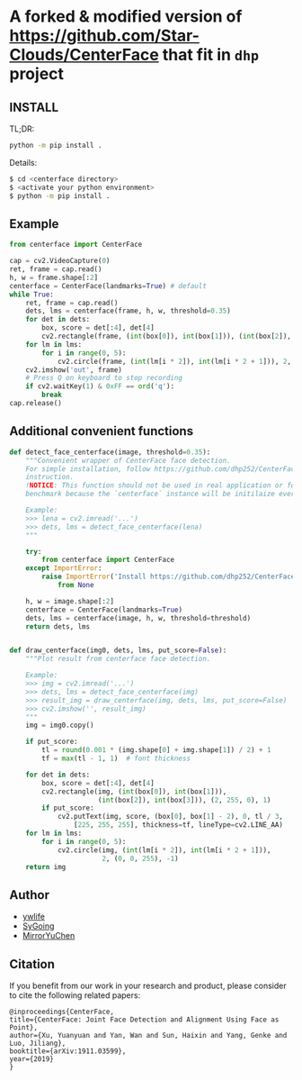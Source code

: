 # A forked & modified version of https://github.com/Star-Clouds/CenterFace that fit in `dhp` project

## INSTALL

TL;DR:
```bash
python -m pip install .
```

Details:
``` bash
$ cd <centerface directory>
$ <activate your python environment>
$ python -m pip install .
```

## Example
```python
from centerface import CenterFace

cap = cv2.VideoCapture(0)
ret, frame = cap.read()
h, w = frame.shape[:2]
centerface = CenterFace(landmarks=True) # default
while True:
    ret, frame = cap.read()
    dets, lms = centerface(frame, h, w, threshold=0.35)
    for det in dets:
        box, score = det[:4], det[4]
        cv2.rectangle(frame, (int(box[0]), int(box[1])), (int(box[2]), int(box[3])), (2, 255, 0), 1)
    for lm in lms:
        for i in range(0, 5):
            cv2.circle(frame, (int(lm[i * 2]), int(lm[i * 2 + 1])), 2, (0, 0, 255), -1)
    cv2.imshow('out', frame)
    # Press Q on keyboard to stop recording
    if cv2.waitKey(1) & 0xFF == ord('q'):
        break
cap.release()
```

## Additional convenient functions
```python
def detect_face_centerface(image, threshold=0.35):
    """Convenient wrapper of CenterFace face detection.
    For simple installation, follow https://github.com/dhp252/CenterFace
    instruction.
    !NOTICE: This function should not be used in real application or for speed
    benchmark because the `centerface` instance will be initilaize every call.

    Example:
    >>> lena = cv2.imread('...')
    >>> dets, lms = detect_face_centerface(lena)
    """

    try:
        from centerface import CenterFace
    except ImportError:
        raise ImportError('Install https://github.com/dhp252/CenterFace first')\
            from None

    h, w = image.shape[:2]
    centerface = CenterFace(landmarks=True)
    dets, lms = centerface(image, h, w, threshold=threshold)
    return dets, lms


def draw_centerface(img0, dets, lms, put_score=False):
    """Plot result from centerface face detection.

    Example:
    >>> img = cv2.imread('...')
    >>> dets, lms = detect_face_centerface(img)
    >>> result_img = draw_centerface(img, dets, lms, put_score=False)
    >>> cv2.imshow('', result_img)
    """
    img = img0.copy()

    if put_score:
        tl = round(0.001 * (img.shape[0] + img.shape[1]) / 2) + 1
        tf = max(tl - 1, 1)  # font thickness

    for det in dets:
        box, score = det[:4], det[4]
        cv2.rectangle(img, (int(box[0]), int(box[1])),
                      (int(box[2]), int(box[3])), (2, 255, 0), 1)
        if put_score:
            cv2.putText(img, score, (box[0], box[1] - 2), 0, tl / 3,
                [225, 255, 255], thickness=tf, lineType=cv2.LINE_AA)
    for lm in lms:
        for i in range(0, 5):
            cv2.circle(img, (int(lm[i * 2]), int(lm[i * 2 + 1])),
                       2, (0, 0, 255), -1)
    return img
```


## Author
 - [ywlife](https://github.com/ywlife)
 - [SyGoing](https://github.com/SyGoing)
 - [MirrorYuChen](https://github.com/MirrorYuChen)

##  Citation
If you benefit from our work in your research and product, please consider to cite the following related papers:
```
@inproceedings{CenterFace,
title={CenterFace: Joint Face Detection and Alignment Using Face as Point},
author={Xu, Yuanyuan and Yan, Wan and Sun, Haixin and Yang, Genke and Luo, Jiliang},
booktitle={arXiv:1911.03599},
year={2019}
}
```
